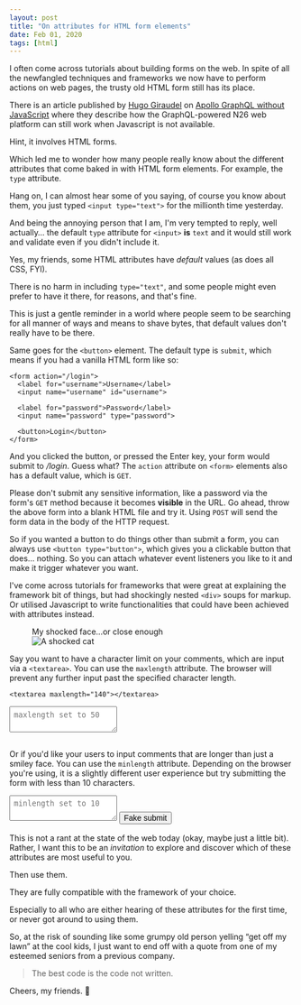```yaml
---
layout: post
title: "On attributes for HTML form elements"
date: Feb 01, 2020
tags: [html]
---
```

I often come across tutorials about building forms on the web. In spite of all the newfangled techniques and frameworks we now have to perform actions on web pages, the trusty old HTML form still has its place. 

There is an article published by [Hugo Giraudel](https://hugogiraudel.com/) on [Apollo GraphQL without JavaScript](https://hugogiraudel.com/2020/01/21/apollo-graphql-without-javascript/) where they describe how the GraphQL-powered N26 web platform can still work when Javascript is not available.

Hint, it involves HTML forms.

Which led me to wonder how many people really know about the different attributes that come baked in with HTML form elements. For example, the `type` attribute.

Hang on, I can almost hear some of you saying, of course you know about them, you just typed `<input type="text">` for the millionth time yesterday.

And being the annoying person that I am, I'm very tempted to reply, well actually… the default `type` attribute for `<input>` **is** `text` and it would still work and validate even if you didn't include it.

Yes, my friends, some HTML attributes have *default* values (as does all CSS, FYI).

There is no harm in including `type="text"`, and some people might even prefer to have it there, for reasons, and that's fine.

This is just a gentle reminder in a world where people seem to be searching for all manner of ways and means to shave bytes, that default values don't really have to be there.

Same goes for the `<button>` element. The default type is `submit`, which means if you had a vanilla HTML form like so:

```markup
<form action="/login">
  <label for="username">Username</label>
  <input name="username" id="username">

  <label for="password">Password</label>
  <input name="password" type="password">

  <button>Login</button>
</form>
```

And you clicked the button, or pressed the Enter key, your form would submit to */login*. Guess what? The `action` attribute on `<form>` elements also has a default value, which is `GET`.

Please don't submit any sensitive information, like a password via the form's `GET` method because it becomes **visible** in the URL. Go ahead, throw the above form into a blank HTML file and try it. Using `POST` will send the form data in the body of the HTTP request.

So if you wanted a button to do things other than submit a form, you can always use `<button type="button">`, which gives you a clickable button that does… nothing. So you can attach whatever event listeners you like to it and make it trigger whatever you want.

I've come across tutorials for frameworks that were great at explaining the framework bit of things, but had shockingly nested `<div>` soups for markup. Or utilised Javascript to write functionalities that could have been achieved with attributes instead.

<figure>
  <figcaption>My shocked face…or close enough</figcaption>
  <img src="{{ site.url }}/assets/images/posts/html-attributes/shocked.jpg" srcset="{{ site.url }}/assets/images/posts/html-attributes/shocked@2x.jpg 2x" alt="A shocked cat">
</figure>

Say you want to have a character limit on your comments, which are input via a `<textarea>`. You can use the `maxlength` attribute. The browser will prevent any further input past the specified character length.

```markup
<textarea maxlength="140"></textarea>
```

<textarea style="margin-bottom:1rem;padding:0.5em" maxlength="50" placeholder="maxlength set to 50"></textarea>

Or if you'd like your users to input comments that are longer than just a smiley face. You can use the `minlength` attribute. Depending on the browser you're using, it is a slightly different user experience but try submitting the form with less than 10 characters.

<form action="javascript:void(0)" style="margin-bottom:1rem">
  <textarea style="padding:0.5em" minlength="10" placeholder="minlength set to 10"></textarea>
  <button style="font-size:inherit">Fake submit</button>
</form>

This is not a rant at the state of the web today (okay, maybe just a little bit). Rather, I want this to be an *invitation* to explore and discover which of these attributes are most useful to you.

Then use them.

They are fully compatible with the framework of your choice.

Especially to all who are either hearing of these attributes for the first time, or never got around to using them.

So, at the risk of sounding like some grumpy old person yelling “get off my lawn” at the cool kids, I just want to end off with a quote from one of my esteemed seniors from a previous company.

> The best code is the code not written.

Cheers, my friends. <span class="emoji" role="img" tabindex="0" aria-label="tumbler glass">&#x1F943;</span>